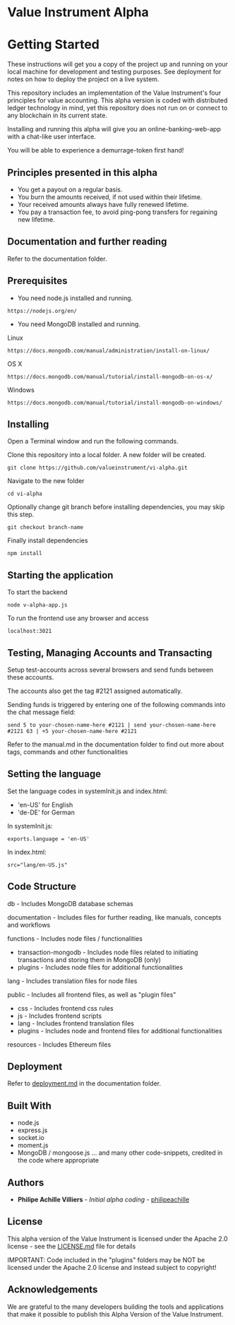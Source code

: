 # Value Instrument Alpha

# Getting Started

These instructions will get you a copy of the project up and running on your local machine for development and testing purposes. See deployment for notes on how to deploy the project on a live system.

This repository includes an implementation of the Value Instrument's four principles for value accounting. This alpha version is coded with distributed ledger technology in mind, yet this repository does not run on or connect to any blockchain in its current state.

Installing and running this alpha will give you an online-banking-web-app with a chat-like user interface.

You will be able to experience a demurrage-token first hand!

## Principles presented in this alpha

* You get a payout on a regular basis.
* You burn the amounts received, if not used within their lifetime.
* Your received amounts always have fully renewed lifetime.
* You pay a transaction fee, to avoid ping-pong transfers for regaining new lifetime.


## Documentation and further reading

Refer to the documentation folder.


## Prerequisites

- You need node.js installed and running.

```
https://nodejs.org/en/
```

- You need MongoDB installed and running.

Linux
```
https://docs.mongodb.com/manual/administration/install-on-linux/
```

OS X
```
https://docs.mongodb.com/manual/tutorial/install-mongodb-on-os-x/
```

Windows
```
https://docs.mongodb.com/manual/tutorial/install-mongodb-on-windows/
```



## Installing

Open a Terminal window and run the following commands.

Clone this repository into a local folder. A new folder will be created.

```
git clone https://github.com/valueinstrument/vi-alpha.git
```

Navigate to the new folder

```
cd vi-alpha
```
Optionally change git branch before installing dependencies, you may skip this step.

```
git checkout branch-name
```

Finally install dependencies

```
npm install
```


## Starting the application

To start the backend

```
node v-alpha-app.js
```

To run the frontend use any browser and access

```
localhost:3021
```


## Testing, Managing Accounts and Transacting

Setup test-accounts across several browsers and send funds between these accounts.

The accounts also get the tag \#2121 assigned automatically.

Sending funds is triggered by entering one of the following commands into the chat message field:

```
send 5 to your-chosen-name-here #2121 | send your-chosen-name-here #2121 63 | +5 your-chosen-name-here #2121
```

Refer to the manual.md in the documentation folder to find out more about tags, commands and other functionalities


## Setting the language

Set the language codes in systemInit.js and index.html:

- 'en-US' for English
- 'de-DE' for German

In systemInit.js:

```
exports.language = 'en-US'

```

In index.html:

```
src="lang/en-US.js"
```



## Code Structure

db - Includes MongoDB database schemas

documentation - Includes files for further reading, like manuals, concepts and workflows

functions - Includes node files / functionalities
- transaction-mongodb - Includes node files related to initiating transactions and storing them in MongoDB (only)
- plugins - Includes node files for additional functionalities

lang - Includes translation files for node files

public - Includes all frontend files, as well as "plugin files"
- css - Includes frontend css rules
- js - Includes frontend scripts
- lang - Includes frontend translation files
- plugins - Includes node and frontend files for additional functionalities

resources - Includes Ethereum files


## Deployment

Refer to [deployment.md](deployment.md) in the documentation folder.


## Built With

* node.js
* express.js
* socket.io
* moment.js
* MongoDB / mongoose.js
... and many other code-snippets, credited in the code where appropriate


## Authors

* **Philipe Achille Villiers** - *Initial alpha coding* - [philipeachille](https://github.com/philipeachille)


## License

This alpha version of the Value Instrument is licensed under the Apache 2.0 license - see the [LICENSE.md](LICENSE.md) file for details

IMPORTANT: Code included in the "plugins" folders may be NOT be licensed under the Apache 2.0 license and instead subject to copyright!


## Acknowledgements

We are grateful to the many developers building the tools and applications that make it possible to publish this Alpha Version of the Value Instrument.
